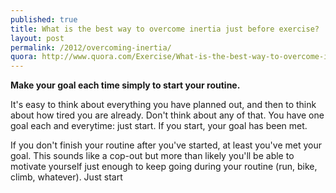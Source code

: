```yaml
---
published: true
title: What is the best way to overcome inertia just before exercise?
layout: post
permalink: /2012/overcoming-inertia/
quora: http://www.quora.com/Exercise/What-is-the-best-way-to-overcome-inertia-just-before-exercise/answer/Ben-Lopatin
---
```


**Make your goal each time simply to start your routine.**

It's easy to think about everything you have planned out, and then to
think about how tired you are already. Don't think about any of that.
You have one goal each and everytime: just start. If you start, your
goal has been met.

If you don't finish your routine after you've started, at least you've
met your goal. This sounds like a cop-out but more than likely you'll be
able to motivate yourself just enough to keep going during your routine
(run, bike, climb, whatever). Just start

